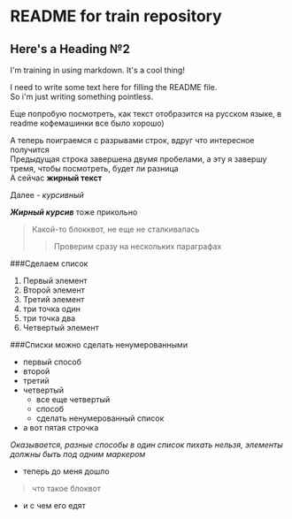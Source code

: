 # README for train repository 

## Here's a Heading №2

I'm training in using markdown. It's a cool thing!

I need to write some text here for filling the README file.   
So i'm just writing something pointless.

Еще попробую посмотреть, как текст отобразится на русском языке, в readme кофемашинки все было хорошо) 

А теперь поиграемся с разрывами строк, вдруг что интересное получится   
Предыдущая строка завершена двумя пробелами, а эту я завершу тремя, чтобы посмотреть, будет ли разница   
А сейчас **жирный текст**

Далее - *курсивный*

***Жирный курсив*** тоже прикольно 

> Какой-то блокквот, не еще не сталкивалась
>
>> Проверим сразу на нескольких параграфах

###Сделаем список

1. Первый элемент
2. Второй элемент
3. Третий элемент
  1. три точка один
  1. три точка два
6. Четвертый элемент

###Списки можно сделать ненумерованными

- первый способ
- второй
- третий 
- четвертый
  - все еще четвертый
  - способ
  - сделать ненумерованный список
- а вот пятая строчка

*Оказывается, разные способы в один список пихать нельзя, элементы должны быть под одним маркером*

* теперь до меня дошло
> что такое блоквот
* и с чем его едят
